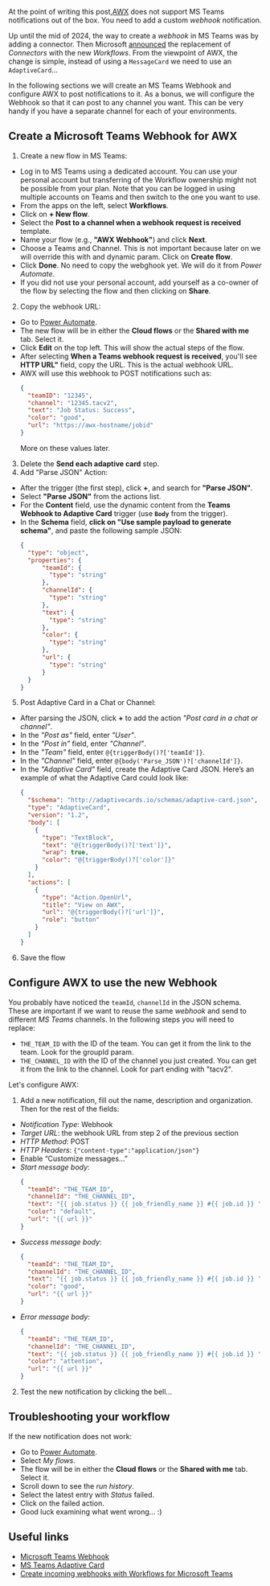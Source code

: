 At the point of writing this post,[AWX](https://github.com/ansible/awx) does not support MS Teams notifications out of the box. You need to add a custom *webhook* notification.

Up until the mid of 2024, the way to create a *webhook* in MS Teams was by adding a connector. Then Microsoft [announced](https://devblogs.microsoft.com/microsoft365dev/retirement-of-office-365-connectors-within-microsoft-teams/) the replacement of *Connectors* with the new *Workflows*. From the viewpoint of AWX, the change is simple, instead of using a `MessageCard` we need to use an `AdaptiveCard`...

In the following sections we will create an MS Teams Webhook and configure AWX to post notifications to it. As a bonus, we will configure the Webhook so that it can post to any channel you want. This can be very handy if you have a separate channel for each of your environments.

## Create a Microsoft Teams Webhook for AWX

1. Create a new flow in MS Teams:
  - Log in to MS Teams using a dedicated account. You can use your personal account but transferring of the Workflow ownership might not be possible from your plan. Note that you can be logged in using multiple accounts on Teams and then switch to the one you want to use.
  - From the apps on the left, select **Workflows**.
  - Click on **+ New flow**.
  - Select the **Post to a channel when a webhook request is received** template.
  - Name your flow (e.g., **"AWX Webhook"**) and click **Next**.
  - Choose a Teams and Channel. This is not important because later on we will override this with and dynamic param. Click on **Create flow**.
  - Click **Done**. No need to copy the webghook yet. We will do it from *Power Automate*.
  - If you did not use your personal account, add yourself as a co-owner of the flow by selecting the flow and then clicking on **Share**.
2. Copy the webhook URL:
  - Go to [Power Automate](https://make.microsoft.com/).
  - The new flow will be in either the **Cloud flows** or the **Shared with me** tab. Select it.
  - Click **Edit** on the top left. This will show the actual steps of the flow.
  - After selecting **When a Teams webhook request is received**, you'll see **HTTP URL"** field, copy the URL. This is the actual webhook URL.
  - AWX will use this webhook to POST notifications such as:
    ```json
    {
      "teamID": "12345",
      "channel": "12345.tacv2",
      "text": "Job Status: Success",
      "color": "good",
      "url": "https://awx-hostname/jobid"
    }
    ```
    More on these values later.
3. Delete the **Send each adaptive card** step.
4. Add "Parse JSON" Action:
  - After the trigger (the first step), click **+**, and search for **"Parse JSON"**.
  - Select **"Parse JSON"** from the actions list.
  - For the **Content** field, use the dynamic content from the **Teams Webhook to Adaptive Card** trigger (use **`Body`** from the trigger).
  - In the **Schema** field, **click on "Use sample payload to generate schema"**, and paste the following sample JSON:
    ```json
    {
      "type": "object",
      "properties": {
          "teamId": {
            "type": "string"
          },
          "channelId": {
            "type": "string"
          },
          "text": {
            "type": "string"
          },
          "color": {
            "type": "string"
          },
          "url": {
            "type": "string"
          }
      }
    }
    ```
5. Post Adaptive Card in a Chat or Channel:
  - After parsing the JSON, click **+** to add the action *"Post card in a chat or channel"*.
  - In the *"Post as"* field, enter *"User"*.
  - In the *"Post in"* field, enter *"Channel"*.
  - In the *"Team"* field, enter `@{triggerBody()?['teamId']}`.
  - In the *"Channel"* field, enter `@{body('Parse_JSON')?['channelId']}`.
  - In the *"Adaptive Card"* field, create the Adaptive Card JSON. Here’s an example of what the Adaptive Card could look like:
    ```json
    {
      "$schema": "http://adaptivecards.io/schemas/adaptive-card.json",
      "type": "AdaptiveCard",
      "version": "1.2",
      "body": [
        {
          "type": "TextBlock",
          "text": "@{triggerBody()?['text']}",
          "wrap": true,
          "color": "@{triggerBody()?['color']}"
        }
      ],
      "actions": [
        {
          "type": "Action.OpenUrl",
          "title": "View on AWX",
          "url": "@{triggerBody()?['url']}",
          "role": "button"
        }
      ]
    }
    ```
6. Save the flow

## Configure AWX to use the new Webhook

You probably have noticed the `teamId`, `channelId` in the JSON schema. These are important if we want to reuse the same *webhook* and send to different *MS Teams* channels. In the following steps you will need to replace:
  - `THE_TEAM_ID` with the ID of the team. You can get it from the link to the team. Look for the groupId param.
  - `THE_CHANNEL_ID` with the ID of the channel you just created. You can get it from the link to the channel. Look for part ending with "tacv2".

Let's configure AWX:
1. Add a new notification, fill out the name, description and organization. Then for the rest of the fields:
  - *Notification Type*: Webhook
  - *Target URL*: the webhook URL from step 2 of the previous section
  - *HTTP Method*: POST
  - *HTTP Headers*: `{"content-type":"application/json"}`
  - Enable “Customize messages…”
  - *Start message body*:
    ```json
    {
      "teamId": "THE_TEAM_ID",
      "channelId": "THE_CHANNEL_ID",
      "text": "{{ job.status }} {{ job_friendly_name }} #{{ job.id }} '{{ job.name }}'",
      "color": "default",
      "url": "{{ url }}"
    }
    ```
  - *Success message body*:
    ```json
    {
      "teamId": "THE_TEAM_ID",
      "channelId": "THE_CHANNEL_ID",
      "text": "{{ job.status }} {{ job_friendly_name }} #{{ job.id }} '{{ job.name }}'",
      "color": "good",
      "url": "{{ url }}"
    }
    ```
  - *Error message body*:
    ```json
    {
      "teamId": "THE_TEAM_ID",
      "channelId": "THE_CHANNEL_ID",
      "text": "{{ job.status }} {{ job_friendly_name }} #{{ job.id }} '{{ job.name }}'",
      "color": "attention",
      "url": "{{ url }}"
    }
    ```
2. Test the new notification by clicking the bell...

## Troubleshooting your workflow

If the new notification does not work:
  - Go to [Power Automate](https://make.microsoft.com/).
  - Select *My flows*.
  - The flow will be in either the **Cloud flows** or the **Shared with me** tab. Select it.
  - Scroll down to see the *run history*.
  - Select the latest entry with *Status* failed.
  - Click on the failed action.
  - Good luck examining what went wrong... :)

## Useful links

- [Microsoft Teams Webhook](https://learn.microsoft.com/en-us/connectors/teams/?tabs=text1%2Cdotnet#microsoft-teams-webhook)
- [MS Teams Adaptive Card](https://adaptivecards.io/explorer/AdaptiveCard.html)
- [Create incoming webhooks with Workflows for Microsoft Teams](https://support.microsoft.com/en-us/office/create-incoming-webhooks-with-workflows-for-microsoft-teams-8ae491c7-0394-4861-ba59-055e33f75498)
